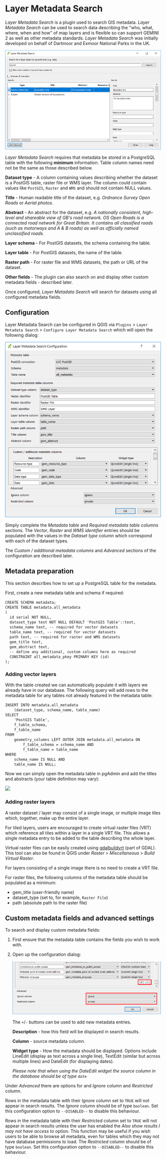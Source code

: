 # Layer Metadata Search

*Layer Metadata Search* is a plugin used to search GIS metadata. *Layer Metadata Search* can be used to search data describing the "who, what, where, when and how" of map layers and is flexible so can support GEMINI 2 as well as other metadata standards. *Layer Metadata Search* was initially developed on behalf of Dartmoor and Exmoor National Parks in the UK.

![](./Images/geo_cat.png)

*Layer Metadata Search* requires that metadata be stored in a PostgreSQL table with the following **minimum** information. Table column names need not be the same as those described below.

**Dataset type** - A column containing values describing whether the dataset is a PostGIS table, raster file or WMS layer.  The column could contain values like `PostGIS`, `Raster` and `WMS` and should not contain NULL values.

**Title** - Human readable title of the dataset, e.g. *Ordnance Survey Open Roads* or *Aerial photos*.

**Abstract** - An abstract for the dataset, e.g. *A nationally consistent, high-level and shareable view of GB's road network. OS Open Roads is a connected road network for Great Britain. It contains all classified roads (such as motorways and A & B roads) as well as officially named unclassified roads.*

**Layer schema** - For PostGIS datasets, the schema containing the table.

**Layer table** - For PostGIS datasets, the name of the table.

**Raster path** - For raster file and WMS datasets, the path or URL of the dataset.

**Other fields** - The plugin can also search on and display other custom metadata fields - described later.

Once configured, *Layer Metadata Search* will search for datasets using all configured metadata fields.


## Configuration

Layer Metadata Search can be configured in QGIS via `Plugins` > `Layer Metadata Search` > `Configure Layer Metadata Search` which will open the following dialog:

![](./Images/geo_cat_config.png)

Simply complete the *Metadata table* and *Required metadata table columns* sections.  The *Vector*, *Raster* and *WMS identifier* entries should be populated with the values in the *Dataset type* column which correspond with each of the dataset types. 

The *Custom / additional metadata columns* and *Advanced* sections of the configuration are described later. 


## Metadata preparation

This section describes how to set up a PostgreSQL table for the metadata.

First, create a new metadata table and schema if required:

	CREATE SCHEMA metadata;
	CREATE TABLE metadata.all_metadata
    (
      id serial NOT NULL,
      dataset_type text NOT NULL DEFAULT 'PostGIS Table'::text,
      schema_name text, -- required for vector datasets
      table_name text, -- required for vector datasets
      path text, -- required for raster and WMS datasets
      gem_title text,
      gem_abstract text,
	  -- define any additional, custom columns here as required
      CONSTRAINT all_metadata_pkey PRIMARY KEY (id)
    );


### Adding vector layers

With the table created we can automatically populate it with layers we already have in our database. The following query will add rows to the metadata table for any tables not already featured in the metadata table:

	INSERT INTO metadata.all_metadata
		(dataset_type, schema_name, table_name)
	SELECT
		'PostGIS Table',
		f_table_schema,
		f_table_name
	FROM
		geometry_columns LEFT OUTER JOIN metadata.all_metadata ON
			f_table_schema = schema_name AND 
			f_table_name = table_name
	WHERE
		schema_name IS NULL AND
		table_name IS NULL;

Now we can simply open the metadata table in pgAdmin and add the titles and abstracts (your table definition may vary):

![](./Images/pgadmin.png)


### Adding raster layers

A raster dataset / layer may consist of a single image, or multiple image tiles which, together, make up the entire layer.

For tiled layers, users are encouraged to create virtual raster files (VRT) which reference all tiles within a layer in a single VRT file. This allows a single metadata entry to be added to the table describing the whole layer.

Virtual raster files can be easily created using [gdalbuildvrt](http://www.gdal.org/gdalbuildvrt.html) (part of GDAL). This tool can also be found in QGIS under *Raster* > *Miscellaneous* > *Build Virtual Raster*. 

For layers consisting of a single image there is no need to create a VRT file.

For raster files, the following columns of the metadata table should be populated as a minimum:

 * gem_title (user-friendly name)
 * dataset_type (set to, for example, `Raster File`)
 * path (absolute path to the raster file)


## Custom metadata fields and advanced settings

To search and display custom metadata fields:

1. First ensure that the metadata table contains the fields you wish to work with.
2. Open up the configuration dialog:

	![](./Images/geo_cat_config_custom.png)

	The `+`/`-` buttons can be used to add new metadata entries.

	**Description** - how this field will be displayed in search results.

	**Column** - source metadata column.

	**Widget type** - How the metadata should be displayed.  Options include LineEdit (display as text across a single line), TextEdit (similar but across multiple lines) and DateEdit (for displaying dates).

	*Please note that when using the DateEdit widget the source column in the database should be of type `date`*

Under *Advanced* there are options for and *Ignore* column and *Restricted* column.

Rows in the metadata table with their *Ignore* column set to `TRUE` will not appear in search results. The *Ignore* column should be of type `boolean`. Set this configuration option to `--DISABLED--` to disable this behaviour.

Rows in the metadata table with their *Restricted* column set to `TRUE` will not appear in search results unless the user has enabled the *Also show results I may not have access to* option. This function may be useful if you wish users to be able to browse all metadata, even for tables which they may not have database permissions to load. The *Restricted* column should be of type `boolean`. Set this configuration option to `--DISABLED--` to disable this behaviour.